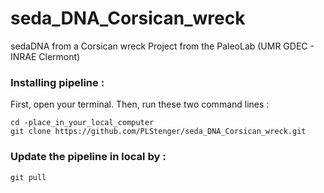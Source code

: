 # seda_DNA_Corsican_wreck
sedaDNA from a Corsican wreck
Project from the PaleoLab (UMR GDEC - INRAE Clermont)

### Installing pipeline :

First, open your terminal. Then, run these two command lines :

    cd -place_in_your_local_computer
    git clone https://github.com/PLStenger/seda_DNA_Corsican_wreck.git

### Update the pipeline in local by :

    git pull
